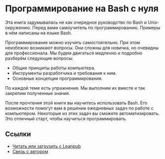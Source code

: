 # Программирование на Bash с нуля

Эта книга задумывалась не как очередное руководство по Bash и Unix-окружению. Перед вами самоучитель по программированию. Примеры в нём написаны на языке Bash.

Программирование можно изучить самостоятельно. При этом неизбежно возникают вопросы. Они сложны для новичка, но очевидны для профессионала. Мы будем двигаться медленно и подробно разберём следующие вопросы:

* Общие принципы работы компьютера.
* Инструменты разработчика и требования к ним.
* Основные концепции программирования.

По каждой теме есть упражнения. Мы выполним их вместе и так закрепим полученные знания.

После прочтения этой книги вы научитесь использовать Bash. Его возможности помогут вам в решении ежедневных задач по работе с компьютером. Некоторые из этих задач вы сможете автоматизировать. Это отличный старт, чтобы научиться программировать.

## Ссылки

* [Читать или загрузить с Leanpub](https://leanpub.com/programming-from-scratch)
* [Связь с автором](mailto:petrsum@gmail.com)
